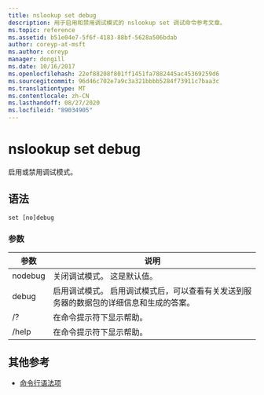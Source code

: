 ```yaml
---
title: nslookup set debug
description: 用于启用和禁用调试模式的 nslookup set 调试命令参考文章。
ms.topic: reference
ms.assetid: b51e04e7-5f6f-4183-88bf-5628a506bdab
author: coreyp-at-msft
ms.author: coreyp
manager: dongill
ms.date: 10/16/2017
ms.openlocfilehash: 22ef88208f801ff1451fa7882445ac45369259d6
ms.sourcegitcommit: 96d46c702e7a9c3a321bbbb5284f73911c7baa3c
ms.translationtype: MT
ms.contentlocale: zh-CN
ms.lasthandoff: 08/27/2020
ms.locfileid: "89034905"
---
```

# <a name="nslookup-set-debug"></a>nslookup set debug

启用或禁用调试模式。

## <a name="syntax"></a>语法

```
set [no]debug
```

### <a name="parameters"></a>参数

| 参数 | 说明 |
| ---------- | ---------- |
| nodebug | 关闭调试模式。 这是默认值。 |
| debug | 启用调试模式。 启用调试模式后，可以查看有关发送到服务器的数据包的详细信息和生成的答案。 |
| /? | 在命令提示符下显示帮助。 |
| /help | 在命令提示符下显示帮助。 |

## <a name="additional-references"></a>其他参考

- [命令行语法项](command-line-syntax-key.md)
